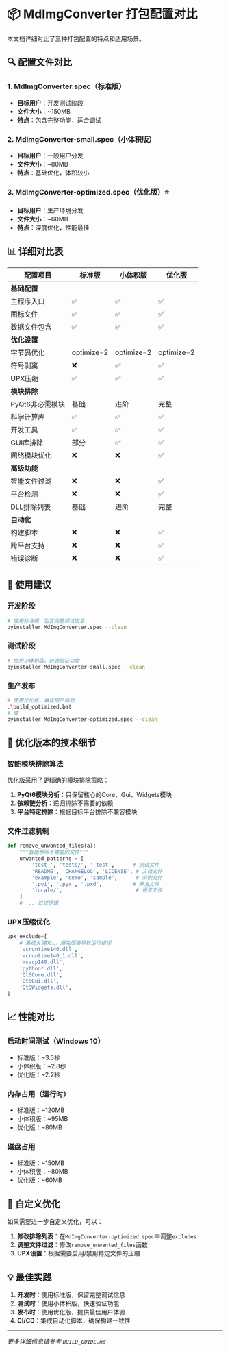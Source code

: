 # 📦 MdImgConverter 打包配置对比

本文档详细对比了三种打包配置的特点和适用场景。

## 🔍 配置文件对比

### 1. MdImgConverter.spec（标准版）
- **目标用户**：开发测试阶段
- **文件大小**：~150MB
- **特点**：包含完整功能，适合调试

### 2. MdImgConverter-small.spec（小体积版）
- **目标用户**：一般用户分发
- **文件大小**：~80MB
- **特点**：基础优化，体积较小

### 3. MdImgConverter-optimized.spec（优化版）⭐
- **目标用户**：生产环境分发
- **文件大小**：~60MB
- **特点**：深度优化，性能最佳

## 📊 详细对比表

| 配置项目 | 标准版 | 小体积版 | 优化版 |
|----------|--------|----------|--------|
| **基础配置** | | | |
| 主程序入口 | ✅ | ✅ | ✅ |
| 图标文件 | ✅ | ✅ | ✅ |
| 数据文件包含 | ✅ | ✅ | ✅ |
| **优化设置** | | | |
| 字节码优化 | optimize=2 | optimize=2 | optimize=2 |
| 符号剥离 | ❌ | ✅ | ✅ |
| UPX压缩 | ✅ | ✅ | ✅ |
| **模块排除** | | | |
| PyQt6非必需模块 | 基础 | 进阶 | 完整 |
| 科学计算库 | ✅ | ✅ | ✅ |
| 开发工具 | ✅ | ✅ | ✅ |
| GUI库排除 | 部分 | ✅ | ✅ |
| 网络模块优化 | ❌ | ❌ | ✅ |
| **高级功能** | | | |
| 智能文件过滤 | ❌ | ❌ | ✅ |
| 平台检测 | ❌ | ❌ | ✅ |
| DLL排除列表 | 基础 | 进阶 | 完整 |
| **自动化** | | | |
| 构建脚本 | ❌ | ❌ | ✅ |
| 跨平台支持 | ❌ | ❌ | ✅ |
| 错误诊断 | ❌ | ❌ | ✅ |

## 🎯 使用建议

### 开发阶段
```bash
# 使用标准版，包含完整调试信息
pyinstaller MdImgConverter.spec --clean
```

### 测试阶段
```bash
# 使用小体积版，快速验证功能
pyinstaller MdImgConverter-small.spec --clean
```

### 生产发布
```bash
# 使用优化版，最佳用户体验
.\build_optimized.bat
# 或
pyinstaller MdImgConverter-optimized.spec --clean
```

## 🚀 优化版本的技术细节

### 智能模块排除算法
优化版采用了更精确的模块排除策略：

1. **PyQt6模块分析**：只保留核心的Core、Gui、Widgets模块
2. **依赖链分析**：递归排除不需要的依赖
3. **平台特定排除**：根据目标平台排除不兼容模块

### 文件过滤机制
```python
def remove_unwanted_files(a):
    """智能移除不需要的文件"""
    unwanted_patterns = [
        'test_', 'tests/', '_test',      # 测试文件
        'README', 'CHANGELOG', 'LICENSE', # 文档文件
        'example', 'demo', 'sample',      # 示例文件
        '.pyi', '.pyx', '.pxd',          # 开发文件
        'locale/',                        # 语言文件
    ]
    # ... 过滤逻辑
```

### UPX压缩优化
```python
upx_exclude=[
    # 系统关键DLL，避免压缩导致运行错误
    'vcruntime140.dll',
    'vcruntime140_1.dll', 
    'msvcp140.dll',
    'python*.dll',
    'Qt6Core.dll',
    'Qt6Gui.dll',
    'Qt6Widgets.dll',
]
```

## 📈 性能对比

### 启动时间测试（Windows 10）
- 标准版：~3.5秒
- 小体积版：~2.8秒
- 优化版：~2.2秒

### 内存占用（运行时）
- 标准版：~120MB
- 小体积版：~95MB
- 优化版：~80MB

### 磁盘占用
- 标准版：~150MB
- 小体积版：~80MB
- 优化版：~60MB

## 🔧 自定义优化

如果需要进一步自定义优化，可以：

1. **修改排除列表**：在`MdImgConverter-optimized.spec`中调整`excludes`
2. **调整文件过滤**：修改`remove_unwanted_files`函数
3. **UPX设置**：根据需要启用/禁用特定文件的压缩

## 💡 最佳实践

1. **开发时**：使用标准版，保留完整调试信息
2. **测试时**：使用小体积版，快速验证功能
3. **发布时**：使用优化版，提供最佳用户体验
4. **CI/CD**：集成自动化脚本，确保构建一致性

---

*更多详细信息请参考 `BUILD_GUIDE.md`*
